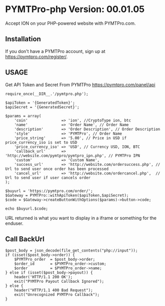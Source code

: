 PYMTPro-php Version: 00.01.05
================

Accept ION on your PHP-powered website with PYMTPro.com. 


Installation
-------

If you don't have a PYMTPro account, sign up at https://pymtpro.com/register/.

USAGE  
-------

Get API Token and Secret From PYMTPro  https://pymtpro.com/panel/api

```
require_once(__DIR__.'/pymtpro.php');

$apiToken = '{GeneratedToken}';
$apiSecret = '{GeneratedSecret}';

$params = array(
	'coin'               => 'ion', //CryptoType ion, btc
	'name'               => 'Order Name', // Order Name
	'description'        => 'Order Description', // Order Description
	'style'              => 'PYMTPro', // Order Name
	'price_string'       => '5.00', // Price in USD if price_currency_iso is set to USD
	'price_currency_iso' => 'USD', // Currency USD, ION, BTC
	'callback_url'       => 'http://website.com/pymtpro/pymtpro_ipn.php', // PYMTPro IPN
	'custom'             => 'Custom Name',
	'success_url'        => 'http://website.com/ordersuccess.php', // Url to send user once order has been processed
	'cancel_url'         => 'http://website.com/ordercancel.php',  // Url to send user if user cancels order
);
 
$buyurl = 'https://pymtpro.com/order/';
$Gateway = PYMTPro::withApiToken($apiToken,$apiSecret);
$code = $Gateway->createButtonWithOptions($params)->button->code;

echo $buyurl.$code;
```
URL returned is what you want to display in a iframe or something for the enduser.

Call BackUrl
-------
  
```
$post_body = json_decode(file_get_contents("php://input"));
if (isset($post_body->order)) {
    $PYMTPro_order  = $post_body->order;
    $order_id       = $PYMTPro_order->custom;
    $order          = $PYMTPro_order->name;
} else if (isset($post_body->payout)) {
    header('HTTP/1.1 200 OK');
    exit("PYMTPro Payout Callback Ignored");
} else {
    header("HTTP/1.1 400 Bad Request");
    exit("Unrecognized PYMTPro Callback");
}
```